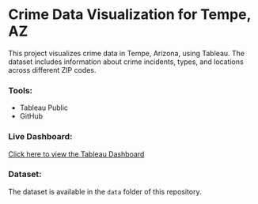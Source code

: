 


# Crime Data Visualization for Tempe, AZ

This project visualizes crime data in Tempe, Arizona, using Tableau. The dataset includes information about crime incidents, types, and locations across different ZIP codes.


### Tools:
- Tableau Public
- GitHub

### Live Dashboard:
[Click here to view the Tableau Dashboard](https://public.tableau.com/profile/your-link)

### Dataset:
The dataset is available in the `data` folder of this repository.
